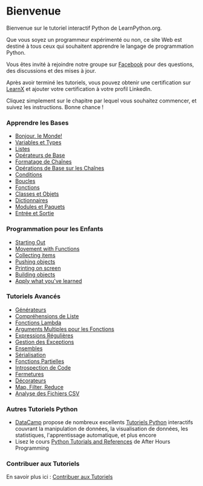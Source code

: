 # Bienvenue

Bienvenue sur le tutoriel interactif Python de LearnPython.org.

Que vous soyez un programmeur expérimenté ou non, ce site Web est destiné à tous ceux qui souhaitent apprendre le langage de programmation Python.<br>

Vous êtes invité à rejoindre notre groupe sur <a href="http://www.facebook.com/groups/180708015327157/">Facebook</a> pour des questions, des discussions et des mises à jour.

Après avoir terminé les tutoriels, vous pouvez obtenir une certification sur [LearnX](https://www.learnx.org) et ajouter votre certification à votre profil LinkedIn.

Cliquez simplement sur le chapitre par lequel vous souhaitez commencer, et suivez les instructions. Bonne chance !<br>

### Apprendre les Bases

- [Bonjour, le Monde!](Hello,%20World!)
- [Variables et Types](Variables%20and%20Types)
- [Listes](Lists)
- [Opérateurs de Base](Basic%20Operators)
- [Formatage de Chaînes](String%20Formatting)
- [Opérations de Base sur les Chaînes](Basic%20String%20Operations)
- [Conditions](Conditions)
- [Boucles](Loops)
- [Fonctions](Functions)
- [Classes et Objets](Classes%20and%20Objects)
- [Dictionnaires](Dictionaries)
- [Modules et Paquets](Modules%20and%20Packages)
- [Entrée et Sortie](Input%20and%20Output)

### Programmation pour les Enfants

- [Starting Out](https://codingforkids.io/play/python/intro-level1)
- [Movement with Functions](https://codingforkids.io/play/python/intro-level2)
- [Collecting items](https://codingforkids.io/play/python/intro-level3)
- [Pushing objects](https://codingforkids.io/play/python/intro-level4)
- [Printing on screen](https://codingforkids.io/play/python/intro-level5)
- [Building objects](https://codingforkids.io/play/python/intro-level6)
- [Apply what you've learned](https://codingforkids.io/play/python/intro-level7)

### Tutoriels Avancés

- [Générateurs](Generators)
- [Compréhensions de Liste](List%20Comprehensions)
- [Fonctions Lambda](Lambda%20functions)
- [Arguments Multiples pour les Fonctions](Multiple%20Function%20Arguments)
- [Expressions Régulières](Regular%20Expressions)
- [Gestion des Exceptions](Exception%20Handling)
- [Ensembles](Sets)
- [Sérialisation](Serialization)
- [Fonctions Partielles](Partial%20functions)
- [Introspection de Code](Code%20Introspection)
- [Fermetures](Closures)
- [Décorateurs](Decorators)
- [Map, Filter, Reduce](Map,%20Filter,%20Reduce)
- [Analyse des Fichiers CSV](Parsing%20CSV%20Files)

### Autres Tutoriels Python

- [DataCamp](https://datacamp.pxf.io/c/67577/1012793/13294?sharedId=learnpython.org) propose de nombreux excellents [Tutoriels Python](https://datacamp.pxf.io/c/67577/1012793/13294?sharedId=learnpython.org) interactifs couvrant la manipulation de données, la visualisation de données, les statistiques, l'apprentissage automatique, et plus encore
- Lisez le cours [Python Tutorials and References](http://www.afterhoursprogramming.com/index.php?article=181) de After Hours Programming

### Contribuer aux Tutoriels

En savoir plus ici : [Contribuer aux Tutoriels](Contributing%20Tutorials)